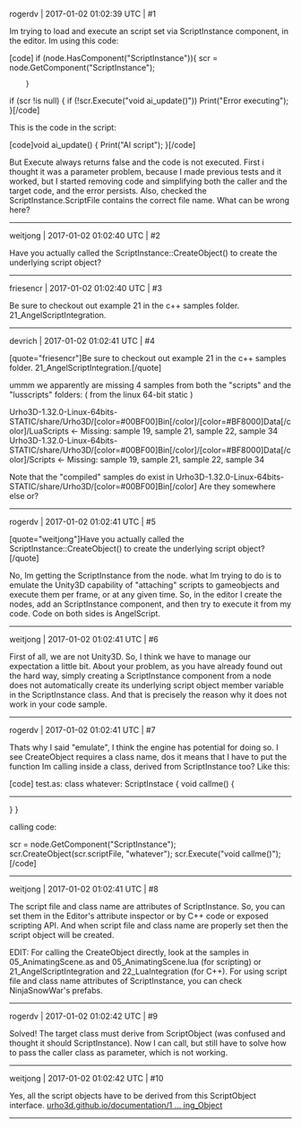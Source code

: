 rogerdv | 2017-01-02 01:02:39 UTC | #1

Im trying to load and execute an script set via ScriptInstance component, in the editor. Im using this code:

[code]
if (node.HasComponent("ScriptInstance")){
      scr = node.GetComponent("ScriptInstance");

		}
if (scr !is null) {
				if (!scr.Execute("void ai_update()"))
          Print("Error executing");
			}[/code]

This is the code in the script:

[code]void ai_update()
	{
		Print("AI script");
	}[/code]

But Execute always returns false and the code is not executed. First i thought it was a parameter problem, because I made previous tests and it worked, but I started removing code and simplifying both the caller and the target code, and the error persists. Also, checked the ScriptInstance.ScriptFile contains the correct file name.
What can be wrong here?

-------------------------

weitjong | 2017-01-02 01:02:40 UTC | #2

Have you actually called the ScriptInstance::CreateObject() to create the underlying script object?

-------------------------

friesencr | 2017-01-02 01:02:40 UTC | #3

Be sure to checkout out example 21 in the c++ samples folder.  21_AngelScriptIntegration.

-------------------------

devrich | 2017-01-02 01:02:41 UTC | #4

[quote="friesencr"]Be sure to checkout out example 21 in the c++ samples folder.  21_AngelScriptIntegration.[/quote]

ummm we apparently are missing 4 samples from both the "scripts" and the "lusscripts" folders: ( from the linux 64-bit static )


Urho3D-1.32.0-Linux-64bits-STATIC/share/Urho3D/[color=#00BF00]Bin[/color]/[color=#BF8000]Data[/color]/LuaScripts <- Missing: sample 19, sample 21, sample 22, sample 34
Urho3D-1.32.0-Linux-64bits-STATIC/share/Urho3D/[color=#00BF00]Bin[/color]/[color=#BF8000]Data[/color]/Scripts <- Missing: sample 19, sample 21, sample 22, sample 34

Note that the "compiled" samples do exist in Urho3D-1.32.0-Linux-64bits-STATIC/share/Urho3D/[color=#00BF00]Bin[/color]
Are they somewhere else or?

-------------------------

rogerdv | 2017-01-02 01:02:41 UTC | #5

[quote="weitjong"]Have you actually called the ScriptInstance::CreateObject() to create the underlying script object?[/quote]

No, Im getting the ScriptInstance from the node. what Im trying to do is to emulate the Unity3D capability of "attaching" scripts to gameobjects and execute them per frame, or at any given time. So, in the editor I create the nodes, add an ScriptInstance component, and then try to execute it from my code. Code on both sides is AngelScript.

-------------------------

weitjong | 2017-01-02 01:02:41 UTC | #6

First of all, we are not Unity3D. So, I think we have to manage our expectation a little bit. About your problem, as you have already found out the hard way, simply creating a ScriptInstance component from a node does not automatically create its underlying script object member variable in the ScriptInstance class. And that is precisely the reason why it does not work in your code sample.

-------------------------

rogerdv | 2017-01-02 01:02:41 UTC | #7

Thats why I said "emulate", I think the engine has potential for doing so. 
I see CreateObject requires a class name, dos it means that I have to put the function Im calling inside a class, derived from ScriptInstance too? Like this:

[code]
test.as:
class whatever: ScriptInstace {
 void callme() {
  ****
 }
}

calling code: 

 scr = node.GetComponent("ScriptInstance");
 scr.CreateObject(scr.scriptFile, "whatever");
 scr.Execute("void callme()");
[/code]

-------------------------

weitjong | 2017-01-02 01:02:41 UTC | #8

The script file and class name are attributes of ScriptInstance. So, you can set them in the Editor's attribute inspector or by C++ code or exposed scripting API. And when script file and class name are properly set then the script object will be created.

EDIT: For calling the CreateObject directly, look at the samples in 05_AnimatingScene.as and 05_AnimatingScene.lua (for scripting) or 21_AngelScriptIntegration and 22_LuaIntegration (for C++). For using script file and class name attributes of ScriptInstance, you can check NinjaSnowWar's prefabs.

-------------------------

rogerdv | 2017-01-02 01:02:42 UTC | #9

Solved! The target class must derive from ScriptObject (was confused and thought it should ScriptInstance). Now I can call, but still have to solve how to pass the caller class as parameter, which is not working.

-------------------------

weitjong | 2017-01-02 01:02:42 UTC | #10

Yes, all the script objects have to be derived from this ScriptObject interface. [urho3d.github.io/documentation/1 ... ing_Object](http://urho3d.github.io/documentation/1.32/_scripting.html#Scripting_Object)

-------------------------


